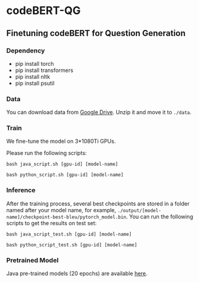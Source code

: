 # codeBERT-QG

## Finetuning codeBERT for Question Generation

### Dependency

- pip install torch
- pip install transformers
- pip install nltk 
- pip install psutil

### Data

You can download data from [Google Drive](https://drive.google.com/drive/folders/1YYKW5gfXJ1N6E0ga-gbNXRJ5ZZrz33UM?usp=sharing). Unzip it and move it to `./data`.  

### Train 

We fine-tune the model on 3*1080Ti GPUs.

Please run the following scripts:

`bash java_script.sh [gpu-id] [model-name]`

`bash python_script.sh [gpu-id] [model-name]`

### Inference

After the training process, several best checkpoints are stored in a folder named after your model name, for example, `./output/[model-name]/checkpoint-best-bleu/pytorch_model.bin`. You can run the following scripts to get the results on test set:

`bash java_script_test.sh [gpu-id] [model-name]`

`bash python_script_test.sh [gpu-id] [model-name]`

### Pretrained Model

Java pre-trained models (20 epochs) are available [here](https://drive.google.com/drive/folders/1AnTlylVmsb9MLZWz9zxNetwASwd543o7?usp=sharing).























